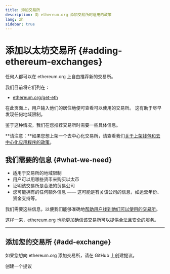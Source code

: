 ```yaml
---
title: 添加交易所
description: 向 ethereum.org 添加交易所时适用的政策
lang: zh
sidebar: true
---
```


# 添加以太坊交易所 {#adding-ethereum-exchanges}

任何人都可以在 ethereum.org 上自由推荐新的交易所。

我们目前将它们列在：

- [ethereum.org/get-eth](/get-eth/)

在此页面上，用户输入他们的居住地便可查看可以使用的交易所。 这有助于尽早发现任何地域限制。

鉴于这种情况，我们在您推荐交易所时需要一些具体信息。

**请注意：**如果您想上架一个去中心化交易所，请查看我们[关于上架钱包和去中心化应用程序的政策](/contributing/adding-products/)。

## 我们需要的信息 {#what-we-need}

- 适用于交易所的地域限制
- 用户可以用哪些货币来购买以太币
- 证明该交易所是合法的贸易公司
- 您可能拥有的任何额外信息 —— 这可能是有关该公司的信息，如运营年份、资金支持等。

我们需要这些信息，以便我们能够准确地[帮助用户找到他们可以使用的交易所](/get-eth/#country-picker)。

这样一来，ethereum.org 也能更加确信该交易所可以提供合法且安全的服务。

---

## 添加您的交易所 {#add-exchange}

如果您想向 ethereum.org 添加交易所，请在 GitHub 上创建提议。

<ButtonLink to="https://github.com/ethereum/ethereum-org-website/issues/new/choose">
  创建一个提议
</ButtonLink>
